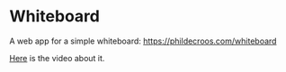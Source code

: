 # Whiteboard
A web app for a simple whiteboard: <a href="https://phildecroos.com/whiteboard">https://phildecroos.com/whiteboard</a>

<a href="https://www.youtube.com/watch?v=EkG7d2XrCdw&ab_channel=Phil">Here</a> is the video about it.
